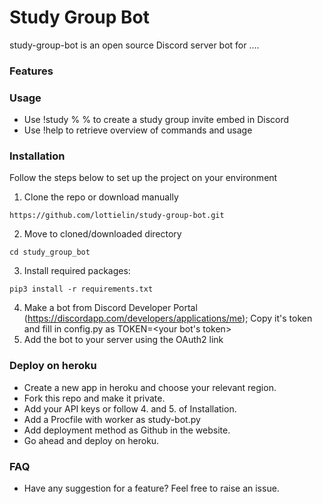 # Study Group Bot

study-group-bot is an open source Discord server bot for ....

### Features

### Usage

- Use !study <topic> % <location> % <time> to create a study group invite embed in Discord
- Use !help to retrieve overview of commands and usage

### Installation

Follow the steps below to set up the project on your environment

1. Clone the repo or download manually

```
https://github.com/lottielin/study-group-bot.git
```

2. Move to cloned/downloaded directory

```
cd study_group_bot
```

3. Install required packages:

```
pip3 install -r requirements.txt
```

4. Make a bot from Discord Developer Portal (https://discordapp.com/developers/applications/me); Copy it's token and fill in config.py as TOKEN=<your bot's token>
5. Add the bot to your server using the OAuth2 link

### Deploy on heroku

- Create a new app in heroku and choose your relevant region.
- Fork this repo and make it private.
- Add your API keys or follow 4. and 5. of Installation.
- Add a Procfile with worker as study-bot.py
- Add deployment method as Github in the website.
- Go ahead and deploy on heroku.

### FAQ

- Have any suggestion for a feature? Feel free to raise an issue.
